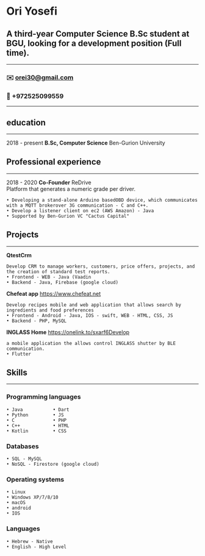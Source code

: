 # Ori Yosefi
## A third-year Computer Science B.Sc student at BGU, looking for a development position (Full time).
-------------------     ----------------------------
### ✉️ orei30@gmail.com
### 📱 +972525099559
-------------------     ----------------------------
## education
---------
2018 - present **B.Sc, Computer Science** Ben-Gurion University

## Professional experience
---------
2018 - 2020 **Co-Founder** ReDrive <br/>
Platform that generates a numeric grade per driver.
```
• Developing a stand-alone Arduino basedOBD device, which communicates with a MQTT brokerover 3G communication - C and C++.
• Develop a listener client on ec2 (AWS Amazon) - Java
• Supported by Ben-Gurion VC "Cactus Capital"
```
## Projects
---------
**QtestCrm**</br>
```
Develop CRM to manage workers, customers, price offers, projects, and the creation of standard test reports.
• Frontend - WEB - Java (Vaadin
• Backend - Java, Firebase (google cloud)
```
**Chefeat app** https://www.chefeat.net
```
Develop recipes mobile and web application that allows search by ingredients and food preferences
• Frontend - Android - Java, IOS - swift, WEB - HTML, CSS, JS
• Backend - PHP, MySQL
```
**INGLASS Home** https://onelink.to/sxarf6Develop
```
a mobile application the allows control INGLASS shutter by BLE communication.
• Flutter
```
## Skills
---------
### Programming languages
```
• Java           • Dart
• Python         • JS
• C              • PHP
• C++            • HTML
• Kotlin         • CSS
```
### Databases
```
• SQL - MySQL
• NoSQL - Firestore (google cloud)
```
### Operating systems
```
• Linux
• Windows XP/7/8/10
• macOS
• android
• IOS
```
### Languages
```
• Hebrew - Native
• English - High Level
```
